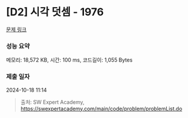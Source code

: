# [D2] 시각 덧셈 - 1976 

[문제 링크](https://swexpertacademy.com/main/code/problem/problemDetail.do?contestProbId=AV5PttaaAZIDFAUq) 

### 성능 요약

메모리: 18,572 KB, 시간: 100 ms, 코드길이: 1,055 Bytes

### 제출 일자

2024-10-18 11:14



> 출처: SW Expert Academy, https://swexpertacademy.com/main/code/problem/problemList.do